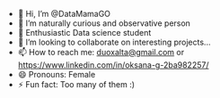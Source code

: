 - 👋 Hi, I’m @DataMamaGO
- 👀 I’m naturally curious and observative  person
- 🌱 Enthusiastic Data science student
- 💞️ I’m looking to collaborate on interesting projects...
- 📫 How to reach me:  duoxalta@gmail.com or https://www.linkedin.com/in/oksana-g-2ba982257/
- 😄 Pronouns: Female
- ⚡ Fun fact: Too many of them :)

<!---
DataMamaGO/DataMamaGO is a ✨ special ✨ repository because its `README.md` (this file) appears on your GitHub profile.
You can click the Preview link to take a look at your changes.
--->
